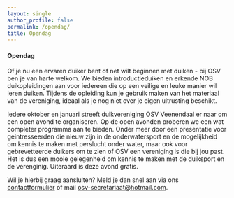 ```yaml
---
layout: single
author_profile: false
permalink: /opendag/
title: Opendag
---
```


#### Opendag

Of je nu een ervaren duiker bent of net wilt beginnen met duiken - bij OSV ben je van harte welkom. We bieden introductieduiken en erkende NOB duikopleidingen aan voor iedereen die op een veilige en leuke manier wil leren duiken. Tijdens de opleiding kun je gebruik maken van het materiaal van de vereniging, ideaal als je nog niet over je eigen uitrusting beschikt.

Iedere oktober en januari streeft duikvereniging OSV Veenendaal er naar om een open avond te organiseren. Op de open avonden proberen we een wat completer programma aan te bieden. Onder meer door een presentatie voor geintresseerden die nieuw zijn in de onderwatersport en de mogelijkheid om kennis te maken met perslucht onder water, maar ook voor gebrevetteerde duikers om te zien of OSV een vereniging is die bij jou past. Het is dus een mooie gelegenheid om kennis te maken met de duiksport en de verenginig. Uiteraard is deze avond gratis.

Wil je hierbij graag aansluiten? Meld je dan snel aan via ons [contactformulier](https://forms.gle/m65W1JCuBNnB5Rjd8) of mail <osv-secretariaat@hotmail.com>.

